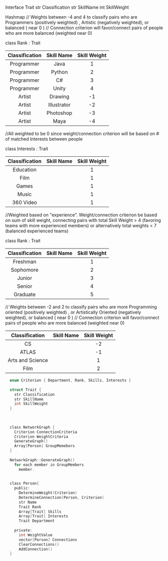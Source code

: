 
Interface Trait
  str Classification
  str SkillName
  int SkillWeight


Hashmap 
// Weights between -4 and 4 to classify pairs who are Programmers (positively weighted) , Artistic (negatively weighted), or balanced ( near 0 )
//  Connection criterion will favor/connect pairs of people who are more balanced (weighted near 0)

class Rank : Trait 

| Classification | Skill Name | Skill Weight |
| :-------------: | :-------------: | :-------------: |
| Programmer  | Java  |       1       |
| Programmer  | Python  |       2       |
| Programmer  | C#  |       3       |
| Programmer  | Unity  |       4       |
| Artist  | Drawing  |       -1       |
| Artist  | Illustrator  |       -2       |
| Artist  |  Photoshop |       -3       |
| Artist  |  Maya |       -4       |


//All weighted to be 0 since weight/connection criterion will be based on # of matched Interests between people

class Interests : Trait 

| Classification | Skill Name | Skill Weight |
| :-------------: | :-------------: | :-------------: |
| Education  |   |       1       |
| Film  |   |       1       |
| Games  |   |       1       |
| Music  |   |       1       |
| 360 Video  |   |       1       |


//Weighted based on "experience".  Weight/connection criterion be based on sum of skill weight, connecting pairs with total Skill Weight > 4 (favoring teams with more experienced members) or alternatively total weights < 7 (balanced experienced teams) 

class Rank : Trait 

| Classification | Skill Name | Skill Weight |
| :-------------: | :-------------: | :-------------: |
| Freshman  |   |       1       |
| Sophomore  |   |       2       |
| Junior  |   |       3       |
| Senior  |   |       4       |
| Graduate  |   |       5       |


// Weights between -2 and 2 to classify pairs who are more Programming oriented (positively weighted) , or Artistically Oriented (negatively weighted), or balanced ( near 0 )
//  Connection criterion will favor/connect pairs of people who are more balanced (weighted near 0)

| Classification| Skill Name | Skill Weight |
| :-------------: | :-------------: | :-------------: |
| CS  |   |       -2       |
| ATLAS  |   |      -1       |
| Arts and Science  |   |       1       |
| Film  |   |       2       |

```C
  enum Criterion { Department, Rank, Skills, Interests } 
  
  struct Trait {
    str Classification
    str SkillName
    int SkillWeight
  }
  
  
  
  class NetworkGraph {
    Criterion ConnectionCriteria
    Criterion WeightCriteria
    GenerateGraph()
    Array[Person] GroupMemebers
  }
  
  NetworkGraph::GenerateGraph()
    for each member in GroupMembers
      member.
  
  
  class Person{
    public: 
      DetermineWeight(Criterion)
      DetermineConnection(Person, Criterion)
      str Name
      Trait Rank
      Array[Trait] Skills
      Array[Trait] Interests
      Trait Department
    
    private: 
      int WeightValue
      vector[Person] Connections
      ClearConnections()
      AddConnection()
  }
  
    
  
  
    
    
```


